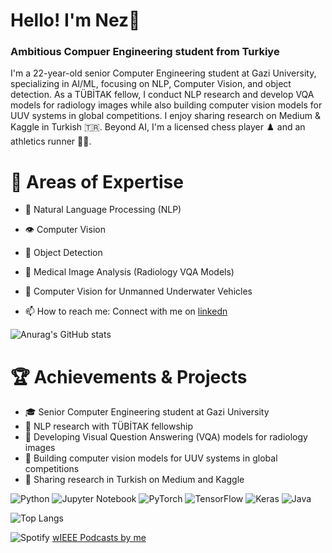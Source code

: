 # Hello! I'm Nez💖
### Ambitious Compuer Engineering student from Turkiye
I'm a 22-year-old senior Computer Engineering student at Gazi University, specializing in AI/ML, focusing on NLP, Computer Vision, and object detection. As a TÜBİTAK fellow, I conduct NLP research and develop VQA models for radiology images while also building computer vision models for UUV systems in global competitions. I enjoy sharing research on Medium & Kaggle in Turkish 🇹🇷. Beyond AI, I'm a licensed chess player ♟️ and an athletics runner 🏃‍♂️.

# 🔭 Areas of Expertise

- 🧠 Natural Language Processing (NLP)
- 👁️ Computer Vision
- 🎯 Object Detection
- 🏥 Medical Image Analysis (Radiology VQA Models)
- 🌊 Computer Vision for Unmanned Underwater Vehicles

- 📫 How to reach me: Connect with me on [linkedn](https://www.linkedin.com/in/nezahat-korkmaz/)
  
![Anurag's GitHub stats](https://github-readme-stats.vercel.app/api?username=nezahatkorkmaz&show_icons=true&theme=transparent)

# 🏆 Achievements & Projects

- 🎓 Senior Computer Engineering student at Gazi University
- 🔬 NLP research with TÜBİTAK fellowship
- 🏥 Developing Visual Question Answering (VQA) models for radiology images
- 🌊 Building computer vision models for UUV systems in global competitions
- 📝 Sharing research in Turkish on Medium and Kaggle

![Python](https://img.shields.io/badge/python-3670A0?style=for-the-badge&logo=python&logoColor=ffdd54)
![Jupyter Notebook](https://img.shields.io/badge/jupyter-%23FA0F00.svg?style=for-the-badge&logo=jupyter&logoColor=white)
![PyTorch](https://img.shields.io/badge/PyTorch-%23EE4C2C.svg?style=for-the-badge&logo=PyTorch&logoColor=white)
![TensorFlow](https://img.shields.io/badge/TensorFlow-%23FF6F00.svg?style=for-the-badge&logo=TensorFlow&logoColor=white)
![Keras](https://img.shields.io/badge/Keras-%23D00000.svg?style=for-the-badge&logo=Keras&logoColor=white)
![Java](https://img.shields.io/badge/java-%23ED8B00.svg?style=for-the-badge&logo=openjdk&logoColor=white)

![Top Langs](https://github-readme-stats.vercel.app/api/top-langs/?username=nezahatkorkmaz&layout=compact)

![Spotify](https://img.shields.io/badge/Spotify-1ED760?style=for-the-badge&logo=spotify&logoColor=white) [wIEEE Podcasts by me](https://open.spotify.com/show/0t9Ko8F0ylb0Z3J8vV2zGp)

<!--
**nezahatkorkmaz/nezahatkorkmaz** is a ✨ _special_ ✨ repository because its `README.md` (this file) appears on your GitHub profile.

Here are some ideas to get you started:

- 🔭 I’m currently working on ...
- 🌱 I’m currently learning ...
- 👯 I’m looking to collaborate on ...
- 🤔 I’m looking for help with ...
- 💬 Ask me about ...
- 📫 How to reach me: ...
- 😄 Pronouns: ...
- ⚡ Fun fact: ...
-->
